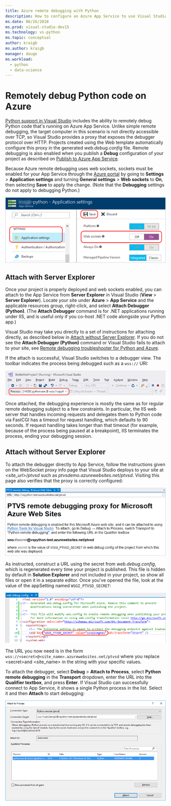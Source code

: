 ```yaml
---
title: Azure remote debugging with Python
description: How to configure an Azure App Service to use Visual Studio for remote debugging of a Python application.
ms.date: 06/26/2018
ms.prod: visual-studio-dev15
ms.technology: vs-python
ms.topic: conceptual
author: kraigb
ms.author: kraigb
manager: douge
ms.workload: 
  - python
  - data-science
---
```


# Remotely debug Python code on Azure

[Python support in Visual Studio](installing-python-support-in-visual-studio.md) includes the ability to remotely debug Python code that's running on Azure App Service. Unlike simple remote debugging, the target computer in this scenario is not directly accessible over TCP, so Visual Studio provides a proxy that exposes the debugger protocol over HTTP. Projects created using the Web template automatically configure this proxy in the generated *web.debug.config* file. Remote debugging is also enabled when you publish a **Debug** configuration of your project as described on [Publish to Azure App Service](publishing-python-web-applications-to-azure-from-visual-studio.md).

Because Azure remote debugging uses web sockets, sockets must be enabled for your App Service through the [Azure portal](https://portal.azure.com) by going to **Settings** > **Application settings** and turning **General settings** > **Web sockets** to **On**, then selecting **Save** to apply the change. (Note that the **Debugging** settings do not apply to debugging Python.)

![Enabling web sockets in Azure portal](media/azure-remote-debugging-enable-web-sockets.png)

## Attach with Server Explorer

Once your project is properly deployed and web sockets enabled, you can attach to the App Service from **Server Explorer** in Visual Studio (**View** > **Server Explorer**). Locate your site under **Azure** > **App Service** and the applicable resources group, right-click, and select **Attach Debugger (Python)**. (The **Attach Debugger** command is for .NET applications running under IIS, and is useful only if you co-host .NET code alongside your Python app.)

Visual Studio may take you directly to a set of instructions for attaching directly, as described below in [Attach without Server Explorer](#attach-without-server-explorer). If you do not see the **Attach Debugger (Python)** command or Visual Studio fails to attach to your site, see [Remote debugging troubleshooter for Python and Azure](debugging-remote-python-code-on-azure-troubleshooting.md).

If the attach is successful, Visual Studio switches to a debugger view. The toolbar indicates the process being debugged such as a `wss://` URI:

![Debugging an Azure App Service Web Site](media/azure-remote-debugging-attached.png)

Once attached, the debugging experience is mostly the same as for regular remote debugging subject to a few constraints. In particular, the IIS web server that handles incoming requests and delegates them to Python code via FastCGI has a timeout for request handling, which defaults to 90 seconds. If request handling takes longer than that timeout (for example, because of the process being paused at a breakpoint), IIS terminates the process, ending your debugging session. 

## Attach without Server Explorer

To attach the debugger directly to App Service, follow the instructions given on the WebSocket proxy info page that Visual Studio deploys to your site at *\<site_url>/ptvsd* such as *ptvsdemo.azurewebsites.net/ptvsd*. Visiting this page also verifies that the proxy is correctly configured:

![Azure remote debugging proxy information page](media/azure-remote-debugging-proxy-info-page.png)

As instructed, construct a URL using the secret from *web.debug.config*, which is regenerated every time your project is published. This file is hidden by default in **Solution Explorer** and not included in your project, so show all files or open it in a separate editor. Once you've opened the file, look at the value of the appSetting named `WSGI_PTVSD_SECRET`:

![Determining the debugger endpoint in an Azure App Service](media/azure-remote-debugging-secret.png)

The URL you now need is in the form `wss://<secret>@<site_name>.azurewebsites.net/ptvsd` where you replace &lt;secret&gt;and &lt;site_name&gt; in the string with your specific values.

To attach the debugger, select **Debug** > **Attach to Process**, select **Python remote debugging** in the **Transport** dropdown, enter the URL into the **Qualifier textbox**, and press **Enter**. If Visual Studio can successfully connect to App Service, it shows a single Python process in the list. Select it and then **Attach** to start debugging:

![Using Attach to Process dialog to attach to an Azure web site](media/azure-remote-debugging-manual-attach.png)
